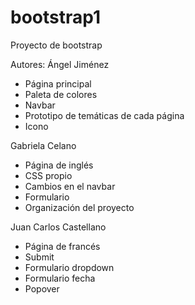 # bootstrap1
Proyecto de bootstrap

Autores:
  Ángel Jiménez
  - Página principal
  - Paleta de colores
  - Navbar
  - Prototipo de temáticas de cada página
  - Icono

  Gabriela Celano
  - Página de inglés
  - CSS propio
  - Cambios en el navbar
  - Formulario
  - Organización del proyecto

Juan Carlos Castellano
  - Página de francés
  - Submit
  - Formulario dropdown
  - Formulario fecha
  - Popover
